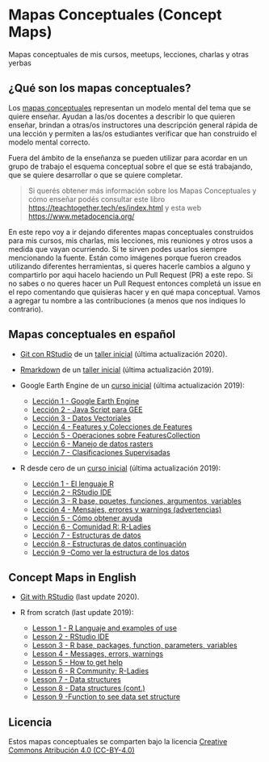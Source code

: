 # Mapas Conceptuales (Concept Maps)

Mapas conceptuales de mis cursos, meetups, lecciones, charlas y otras yerbas

## ¿Qué son los mapas conceptuales?

Los [mapas conceptuales](https://teachtogether.tech/es/index.html#s:memory-concept-maps) representan un modelo mental del tema que se quiere enseñar. Ayudan a las/os docentes a describir lo que quieren enseñar, brindan a otras/os instructores una descripción general rápida de una lección y permiten a las/os estudiantes verificar que han construido el modelo mental correcto.

Fuera del ámbito de la enseñanza se pueden utilizar para acordar en un grupo de trabajo el esquema conceptual sobre el que se está trabajando, que se quiere desarrollar o que se quiere completar.

> Si querés obtener más información sobre los Mapas Conceptuales y cómo enseñar podés consultar este libro https://teachtogether.tech/es/index.html y esta web https://www.metadocencia.org/

En este repo voy a ir dejando diferentes mapas conceptuales construidos para mis cursos, mis charlas, mis lecciones, mis reuniones y otros usos a medida que vayan ocurriendo.  Si te sirven podes usarlos siempre mencionando la fuente.  Están como imágenes porque fueron creados utilizando diferentes herramientas, si queres hacerle cambios a alguno y compartirlo por aqui hacelo haciendo un Pull Request (PR) a este repo.  Si no sabes o no queres hacer un Pull Request entonces completá un issue en el repo comentando que quisieras hacer y en qué mapa conceptual. Vamos a agregar tu nombre a las contribuciones (a menos que nos indiques lo contrario).

## Mapas conceptuales en español

* [Git con RStudio](https://github.com/yabellini/concept_maps/blob/master/es/git_concept_map.png) de un [taller inicial](https://yabellini.netlify.app/es/courses/tallerdegitconr/) (última actualización 2020).

* [Rmarkdown](https://github.com/yabellini/concept_maps/blob/master/es/ConcepMapFull_es.png) de un [taller inicial](https://yabellini.netlify.app/es/courses/tallerrmarkdown/) (última actualización 2019).

* Google Earth Engine de un [curso inicial](https://yabellini.netlify.app/es/courses/gee_cai2019/) (última actualización 2019):
  - [Lección 1 - Google Earth Engine](https://github.com/yabellini/concept_maps/blob/master/es/GEE_Lesson_1.png)
  - [Lección 2 -  Java Script para GEE](https://github.com/yabellini/concept_maps/blob/master/es/GEE_Lesson_2.png)
  - [Lección 3 - Datos Vectoriales](https://github.com/yabellini/concept_maps/blob/master/es/GEE_Lesson_3.png)
  - [Lección 4 - Features y Colecciones de Features](https://github.com/yabellini/concept_maps/blob/master/es/GEE_Lesson_4.png)
  - [Lección 5 - Operaciones sobre FeaturesCollection](https://github.com/yabellini/concept_maps/blob/master/es/GEE_Lesson_5.png)
  - [Lección 6 - Manejo de datos rasters](https://github.com/yabellini/concept_maps/blob/master/es/GEE_Lesson_6.png)
  - [Lección 7 - Clasificaciones Supervisadas](https://github.com/yabellini/concept_maps/blob/master/es/GEE_Lesson_7.png)
  
* R desde cero de un [curso inicial](https://yabellini.netlify.app/es/courses/rdesdecero/) (última actualización 2019):
  - [Lección 1 - El lenguaje R](https://github.com/yabellini/concept_maps/blob/master/es/lenguaje_R.png)
  - [Lección 2 - RStudio IDE](https://github.com/yabellini/concept_maps/blob/master/es/IDE_RStudio.png)
  - [Lección 3 - R base, pquetes, funciones, argumentos, variables]()
  - [Lección 4 - Mensajes, errores y warnings (advertencias)](https://github.com/yabellini/concept_maps/blob/master/es/mensajes_en_R.png)
  - [Lección 5 - Cómo obtener ayuda](https://github.com/yabellini/concept_maps/blob/master/es/obtener_ayuda_en_R.png)
  - [Lección 6 - Comunidad R: R-Ladies](https://github.com/yabellini/concept_maps/blob/master/es/comunidad_R_R_Ladies.png)
  - [Lección 7 - Estructuras de datos](https://github.com/yabellini/concept_maps/blob/master/es/estructura_de_datos.png)
  - [Lección 8 - Estructuras de datos continuación](https://github.com/yabellini/concept_maps/blob/master/es/estructura_de_datos_2.png)
  - [Lección 9 -Como ver la estructura de los datos](https://github.com/yabellini/concept_maps/blob/master/es/ver_estructura_de_datos.png)
  

## Concept Maps in English

* [Git with RStudio]() (last update 2020).

* R from scratch (last update 2019):
  - [Lesson 1 - R Languaje and examples of use](https://github.com/yabellini/concept_maps/blob/master/en/use_cases_R.png)
  - [Lesson 2 - RStudio IDE](https://github.com/yabellini/concept_maps/blob/master/en/RStudio_IDE.png)
  - [Lesson 3 - R base, packages, function, parameters, variables](https://github.com/yabellini/concept_maps/blob/master/en/R_base.png)
  - [Lesson 4 - Messages, errors, warnings](https://github.com/yabellini/concept_maps/blob/master/en/message_error_R.png)
  - [Lesson 5 - How to get help](https://github.com/yabellini/concept_maps/blob/master/en/help_R.png)
  - [Lesson 6 - R Community: R-Ladies](https://github.com/yabellini/concept_maps/blob/master/en/r_community_rladies.png)
  - [Lesson 7 - Data structures](https://github.com/yabellini/concept_maps/blob/master/en/data_structures_r.png)
  - [Lesson 8 - Data structures (cont.)](https://github.com/yabellini/concept_maps/blob/master/en/data_structures_tibble.png)
  - [Lesson 9 -Function to see data set structure]()

## Licencia 

Estos mapas conceptuales se comparten bajo la licencia [Creative Commons Atribución 4.0 (CC-BY-4.0)](http://creativecommons.org/licenses/by/4.0/)


